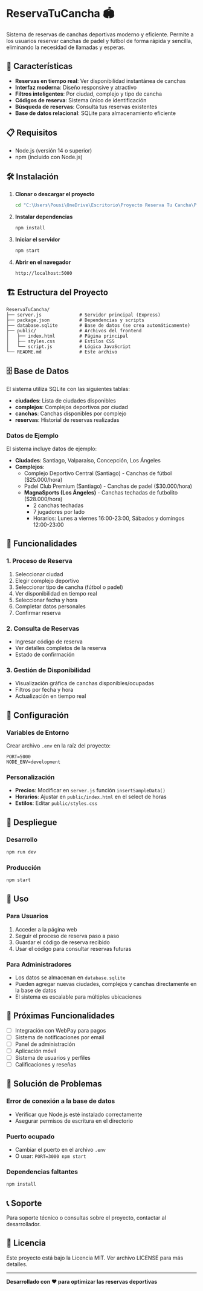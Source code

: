 # ReservaTuCancha 🏟️

Sistema de reservas de canchas deportivas moderno y eficiente. Permite a los usuarios reservar canchas de padel y fútbol de forma rápida y sencilla, eliminando la necesidad de llamadas y esperas.

## 🚀 Características

- **Reservas en tiempo real**: Ver disponibilidad instantánea de canchas
- **Interfaz moderna**: Diseño responsive y atractivo
- **Filtros inteligentes**: Por ciudad, complejo y tipo de cancha
- **Códigos de reserva**: Sistema único de identificación
- **Búsqueda de reservas**: Consulta tus reservas existentes
- **Base de datos relacional**: SQLite para almacenamiento eficiente

## 📋 Requisitos

- Node.js (versión 14 o superior)
- npm (incluido con Node.js)

## 🛠️ Instalación

1. **Clonar o descargar el proyecto**
   ```bash
   cd "C:\Users\Pousi\OneDrive\Escritorio\Proyecto Reserva Tu Cancha\Programacion\ReservaTuCancha"
   ```

2. **Instalar dependencias**
   ```bash
   npm install
   ```

3. **Iniciar el servidor**
   ```bash
   npm start
   ```

4. **Abrir en el navegador**
   ```
   http://localhost:5000
   ```

## 🏗️ Estructura del Proyecto

```
ReservaTuCancha/
├── server.js              # Servidor principal (Express)
├── package.json           # Dependencias y scripts
├── database.sqlite        # Base de datos (se crea automáticamente)
├── public/                # Archivos del frontend
│   ├── index.html         # Página principal
│   ├── styles.css         # Estilos CSS
│   └── script.js          # Lógica JavaScript
└── README.md              # Este archivo
```

## 🗄️ Base de Datos

El sistema utiliza SQLite con las siguientes tablas:

- **ciudades**: Lista de ciudades disponibles
- **complejos**: Complejos deportivos por ciudad
- **canchas**: Canchas disponibles por complejo
- **reservas**: Historial de reservas realizadas

### Datos de Ejemplo

El sistema incluye datos de ejemplo:
- **Ciudades**: Santiago, Valparaíso, Concepción, Los Ángeles
- **Complejos**: 
  - Complejo Deportivo Central (Santiago) - Canchas de fútbol ($25.000/hora)
  - Padel Club Premium (Santiago) - Canchas de padel ($30.000/hora)
  - **MagnaSports (Los Ángeles)** - Canchas techadas de futbolito ($28.000/hora)
    - 2 canchas techadas
    - 7 jugadores por lado
    - Horarios: Lunes a viernes 16:00-23:00, Sábados y domingos 12:00-23:00

## 🎯 Funcionalidades

### 1. Proceso de Reserva
1. Seleccionar ciudad
2. Elegir complejo deportivo
3. Seleccionar tipo de cancha (fútbol o padel)
4. Ver disponibilidad en tiempo real
5. Seleccionar fecha y hora
6. Completar datos personales
7. Confirmar reserva

### 2. Consulta de Reservas
- Ingresar código de reserva
- Ver detalles completos de la reserva
- Estado de confirmación

### 3. Gestión de Disponibilidad
- Visualización gráfica de canchas disponibles/ocupadas
- Filtros por fecha y hora
- Actualización en tiempo real

## 🔧 Configuración

### Variables de Entorno
Crear archivo `.env` en la raíz del proyecto:
```env
PORT=5000
NODE_ENV=development
```

### Personalización
- **Precios**: Modificar en `server.js` función `insertSampleData()`
- **Horarios**: Ajustar en `public/index.html` en el select de horas
- **Estilos**: Editar `public/styles.css`

## 🚀 Despliegue

### Desarrollo
```bash
npm run dev
```

### Producción
```bash
npm start
```

## 📱 Uso

### Para Usuarios
1. Acceder a la página web
2. Seguir el proceso de reserva paso a paso
3. Guardar el código de reserva recibido
4. Usar el código para consultar reservas futuras

### Para Administradores
- Los datos se almacenan en `database.sqlite`
- Pueden agregar nuevas ciudades, complejos y canchas directamente en la base de datos
- El sistema es escalable para múltiples ubicaciones

## 🔮 Próximas Funcionalidades

- [ ] Integración con WebPay para pagos
- [ ] Sistema de notificaciones por email
- [ ] Panel de administración
- [ ] Aplicación móvil
- [ ] Sistema de usuarios y perfiles
- [ ] Calificaciones y reseñas

## 🐛 Solución de Problemas

### Error de conexión a la base de datos
- Verificar que Node.js esté instalado correctamente
- Asegurar permisos de escritura en el directorio

### Puerto ocupado
- Cambiar el puerto en el archivo `.env`
- O usar: `PORT=3000 npm start`

### Dependencias faltantes
```bash
npm install
```

## 📞 Soporte

Para soporte técnico o consultas sobre el proyecto, contactar al desarrollador.

## 📄 Licencia

Este proyecto está bajo la Licencia MIT. Ver archivo LICENSE para más detalles.

---

**Desarrollado con ❤️ para optimizar las reservas deportivas**
